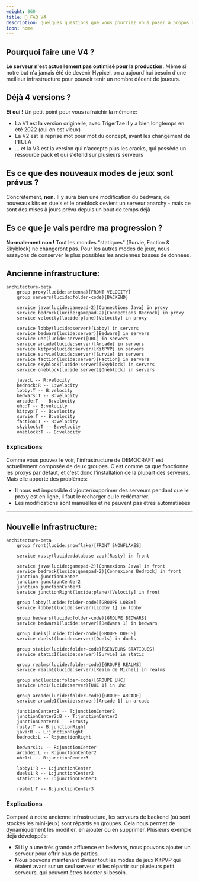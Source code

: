 ```yaml
---
weight: 860
title: 📆 FAQ V4
description: Quelques questions que vous pourriez vous poser à propos de la V4 de DEMOCRAFT
icon: home
---
```


## Pourquoi faire une V4 ?
**Le serveur n'est actuellement pas optimisé pour la production.** Même si notre but n'a jamais été de devenir Hypixel, on a aujourd'hui besoin d'une meilleur infrastructure pour pouvoir tenir un nombre décent de joueurs.

## Déjà 4 versions ?
**Et oui !** Un petit point pour vous rafraîchir la mémoire:

- La V1 est la version originelle, avec TrigerTae il y a bien longtemps en été 2022 (oui on est vieux)
- La V2 est la reprise mot pour mot du concept, avant les changement de l'EULA
- ... et la V3 est la version qui n’accepte plus les cracks, qui possède un ressource pack et qui s'étend sur plusieurs serveurs

## Es ce que des nouveaux modes de jeux sont prévus ?
Concrètement, **non.** Il y aura bien une modification du bedwars, de nouveaux kits en duels et le oneblock devient un serveur anarchy - mais ce sont des mises à jours prévu depuis un bout de temps déjà

## Es ce que je vais perdre ma progression ?
**Normalement non !** Tout les mondes "statiques" (Survie, Faction & Skyblock) ne changeront pas. Pour les autres modes de jeux, nous essayons de conserver le plus possibles les anciennes basses de données.

## Ancienne infrastructure:
```mermaid
architecture-beta
    group proxy(lucide:antenna)[FRONT VELOCITY]
    group servers(lucide:folder-code)[BACKEND]

    service java(lucide:gamepad-2)[Connections Java] in proxy
    service bedrock(lucide:gamepad-2)[Connections Bedrock] in proxy
    service velocity(lucide:plane)[Velocity] in proxy

    service lobby(lucide:server)[Lobby] in servers
    service bedwars(lucide:server)[Bedwars] in servers
    service uhc(lucide:server)[UHC] in servers
    service arcade(lucide:server)[Arcade] in servers
    service kitpvp(lucide:server)[KitPVP] in servers
    service survie(lucide:server)[Survie] in servers
    service faction(lucide:server)[Faction] in servers
    service skyblock(lucide:server)[Skyblock] in servers
    service oneblock(lucide:server)[Oneblock] in servers

    java:L -- R:velocity
    bedrock:R -- L:velocity
    lobby:T -- B:velocity
    bedwars:T -- B:velocity
    arcade:T -- B:velocity
    uhc:T -- B:velocity
    kitpvp:T -- B:velocity
    survie:T -- B:velocity
    faction:T -- B:velocity
    skyblock:T -- B:velocity
    oneblock:T -- B:velocity
```
### Explications
Comme vous pouvez le voir, l'infrastructure de DEMOCRAFT est actuellement composée de deux groupes. C'est comme ça que fonctionne les proxys par défaut, et c'est donc l'installation de la plupart des serveurs. Mais elle apporte des problèmes:

- Il nous est impossible d'ajouter/supprimer des serveurs pendant que le proxy est en ligne, il faut le recharger ou le redémarrer.
- Les modifications sont manuelles et ne peuvent pas êtres automatisées
---

## Nouvelle Infrastructure:
```mermaid
architecture-beta
    group front(lucide:snowflake)[FRONT SNOWFLAKES]

    service rusty(lucide:database-zap)[Rusty] in front

    service java(lucide:gamepad-2)[Connexions Java] in front
    service bedrock(lucide:gamepad-2)[Connexions Bedrock] in front
    junction junctionCenter
    junction junctionCenter2
    junction junctionCenter3
    service junctionRight(lucide:plane)[Velocity] in front

    group lobby(lucide:folder-code)[GROUPE LOBBY]
    service lobby1(lucide:server)[Lobby 1] in lobby

    group bedwars(lucide:folder-code)[GROUPE BEDWARS]
    service bedwars1(lucide:server)[Bedwars 1] in bedwars

    group duels(lucide:folder-code)[GROUPE DUELS]
    service duels1(lucide:server)[Duels] in duels

    group static(lucide:folder-code)[SERVEURS STATIQUES]
    service static1(lucide:server)[Survie] in static

    group realms(lucide:folder-code)[GROUPE REALMS]
    service realm1(lucide:server)[Realm de Michel] in realms

    group uhc(lucide:folder-code)[GROUPE UHC]
    service uhc1(lucide:server)[UHC 1] in uhc

    group arcade(lucide:folder-code)[GROUPE ARCADE]
    service arcade1(lucide:server)[Arcade 1] in arcade

    junctionCenter:B -- T:junctionCenter2
    junctionCenter2:B -- T:junctionCenter3
    junctionCenter:T -- B:rusty
    rusty:T -- B:junctionRight
    java:R -- L:junctionRight
    bedrock:L -- R:junctionRight

    bedwars1:L -- R:junctionCenter
    arcade1:L -- R:junctionCenter2
    uhc1:L -- R:junctionCenter3

    lobby1:R -- L:junctionCenter
    duels1:R -- L:junctionCenter2
    static1:R -- L:junctionCenter3

    realm1:T -- B:junctionCenter3
```

### Explications
Comparé à notre ancienne infrastructure, les serveurs de backend (où sont stockés les mini-jeux) sont répartis en groupes. Cela nous permet de dynamiquement les modifier, en ajouter ou en supprimer. Plusieurs exemple déjà développés:

- Si il y a une très grande affluence en bedwars, nous pouvons ajouter un serveur pour offrir plus de parties.
- Nous pouvons maintenant diviser tout les modes de jeux KitPVP qui étaient avant sur un seul serveur et les répartir sur plusieurs petit serveurs, qui peuvent êtres booster si besoin. 